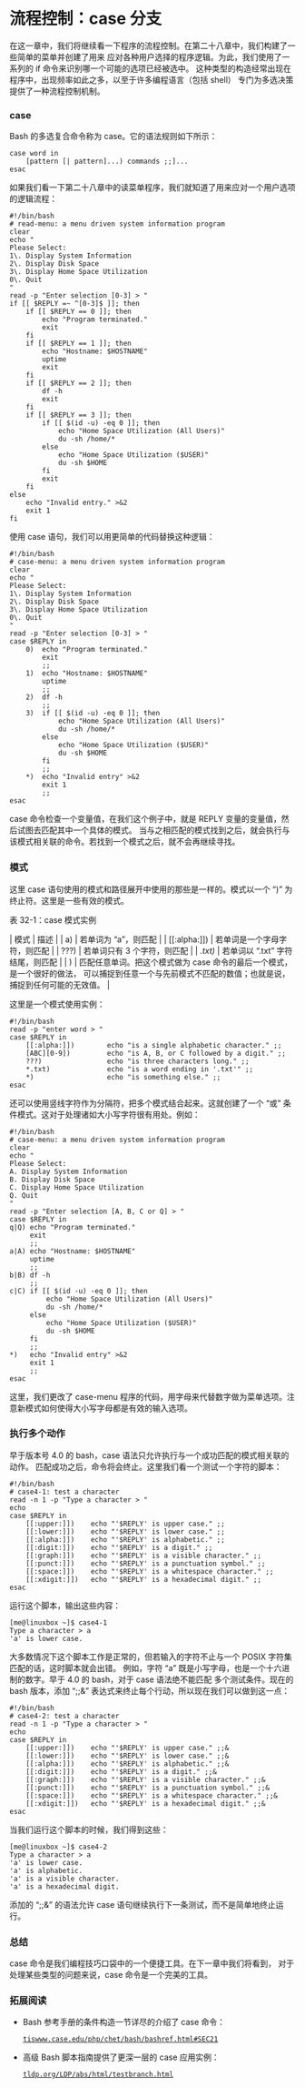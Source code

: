 # 流程控制：case 分支

在这一章中，我们将继续看一下程序的流程控制。在第二十八章中，我们构建了一些简单的菜单并创建了用来 应对各种用户选择的程序逻辑。为此，我们使用了一系列的 if 命令来识别哪一个可能的选项已经被选中。 这种类型的构造经常出现在程序中，出现频率如此之多，以至于许多编程语言（包括 shell） 专门为多选决策提供了一种流程控制机制。

### case

Bash 的多选复合命令称为 case。它的语法规则如下所示：

```
case word in
    [pattern [| pattern]...) commands ;;]...
esac 
```

如果我们看一下第二十八章中的读菜单程序，我们就知道了用来应对一个用户选项的逻辑流程：

```
#!/bin/bash
# read-menu: a menu driven system information program
clear
echo "
Please Select:
1\. Display System Information
2\. Display Disk Space
3\. Display Home Space Utilization
0\. Quit
"
read -p "Enter selection [0-3] > "
if [[ $REPLY =~ ^[0-3]$ ]]; then
    if [[ $REPLY == 0 ]]; then
        echo "Program terminated."
        exit
    fi
    if [[ $REPLY == 1 ]]; then
        echo "Hostname: $HOSTNAME"
        uptime
        exit
    fi
    if [[ $REPLY == 2 ]]; then
        df -h
        exit
    fi
    if [[ $REPLY == 3 ]]; then
        if [[ $(id -u) -eq 0 ]]; then
            echo "Home Space Utilization (All Users)"
            du -sh /home/*
        else
            echo "Home Space Utilization ($USER)"
            du -sh $HOME
        fi
        exit
    fi
else
    echo "Invalid entry." >&2
    exit 1
fi 
```

使用 case 语句，我们可以用更简单的代码替换这种逻辑：

```
#!/bin/bash
# case-menu: a menu driven system information program
clear
echo "
Please Select:
1\. Display System Information
2\. Display Disk Space
3\. Display Home Space Utilization
0\. Quit
"
read -p "Enter selection [0-3] > "
case $REPLY in
    0)  echo "Program terminated."
        exit
        ;;
    1)  echo "Hostname: $HOSTNAME"
        uptime
        ;;
    2)  df -h
        ;;
    3)  if [[ $(id -u) -eq 0 ]]; then
            echo "Home Space Utilization (All Users)"
            du -sh /home/*
        else
            echo "Home Space Utilization ($USER)"
            du -sh $HOME
        fi
        ;;
    *)  echo "Invalid entry" >&2
        exit 1
        ;;
esac 
```

case 命令检查一个变量值，在我们这个例子中，就是 REPLY 变量的变量值，然后试图去匹配其中一个具体的模式。 当与之相匹配的模式找到之后，就会执行与该模式相关联的命令。若找到一个模式之后，就不会再继续寻找。

### 模式

这里 case 语句使用的模式和路径展开中使用的那些是一样的。模式以一个 “)” 为终止符。这里是一些有效的模式。

表 32-1：case 模式实例

| 模式 | 描述 |
| a) | 若单词为 “a”，则匹配 |
| [[:alpha:]]) | 若单词是一个字母字符，则匹配 |
| ???) | 若单词只有 3 个字符，则匹配 |
| *.txt)* | 若单词以 “.txt” 字符结尾，则匹配 |
| ) | 匹配任意单词。把这个模式做为 case 命令的最后一个模式，是一个很好的做法， 可以捕捉到任意一个与先前模式不匹配的数值；也就是说，捕捉到任何可能的无效值。 |

这里是一个模式使用实例：

```
#!/bin/bash
read -p "enter word > "
case $REPLY in
    [[:alpha:]])        echo "is a single alphabetic character." ;;
    [ABC][0-9])         echo "is A, B, or C followed by a digit." ;;
    ???)                echo "is three characters long." ;;
    *.txt)              echo "is a word ending in '.txt'" ;;
    *)                  echo "is something else." ;;
esac 
```

还可以使用竖线字符作为分隔符，把多个模式结合起来。这就创建了一个 “或” 条件模式。这对于处理诸如大小写字符很有用处。例如：

```
#!/bin/bash
# case-menu: a menu driven system information program
clear
echo "
Please Select:
A. Display System Information
B. Display Disk Space
C. Display Home Space Utilization
Q. Quit
"
read -p "Enter selection [A, B, C or Q] > "
case $REPLY in
q|Q) echo "Program terminated."
     exit
     ;;
a|A) echo "Hostname: $HOSTNAME"
     uptime
     ;;
b|B) df -h
     ;;
c|C) if [[ $(id -u) -eq 0 ]]; then
         echo "Home Space Utilization (All Users)"
         du -sh /home/*
     else
         echo "Home Space Utilization ($USER)"
         du -sh $HOME
     fi
     ;;
*)   echo "Invalid entry" >&2
     exit 1
     ;;
esac 
```

这里，我们更改了 case-menu 程序的代码，用字母来代替数字做为菜单选项。注意新模式如何使得大小写字母都是有效的输入选项。

### 执行多个动作

早于版本号 4.0 的 bash，case 语法只允许执行与一个成功匹配的模式相关联的动作。 匹配成功之后，命令将会终止。这里我们看一个测试一个字符的脚本：

```
#!/bin/bash
# case4-1: test a character
read -n 1 -p "Type a character > "
echo
case $REPLY in
    [[:upper:]])    echo "'$REPLY' is upper case." ;;
    [[:lower:]])    echo "'$REPLY' is lower case." ;;
    [[:alpha:]])    echo "'$REPLY' is alphabetic." ;;
    [[:digit:]])    echo "'$REPLY' is a digit." ;;
    [[:graph:]])    echo "'$REPLY' is a visible character." ;;
    [[:punct:]])    echo "'$REPLY' is a punctuation symbol." ;;
    [[:space:]])    echo "'$REPLY' is a whitespace character." ;;
    [[:xdigit:]])   echo "'$REPLY' is a hexadecimal digit." ;;
esac 
```

运行这个脚本，输出这些内容：

```
[me@linuxbox ~]$ case4-1
Type a character > a
'a' is lower case. 
```

大多数情况下这个脚本工作是正常的，但若输入的字符不止与一个 POSIX 字符集匹配的话，这时脚本就会出错。 例如，字符 “a” 既是小写字母，也是一个十六进制的数字。早于 4.0 的 bash，对于 case 语法绝不能匹配 多个测试条件。现在的 bash 版本，添加 “;;&” 表达式来终止每个行动，所以现在我们可以做到这一点：

```
#!/bin/bash
# case4-2: test a character
read -n 1 -p "Type a character > "
echo
case $REPLY in
    [[:upper:]])    echo "'$REPLY' is upper case." ;;&
    [[:lower:]])    echo "'$REPLY' is lower case." ;;&
    [[:alpha:]])    echo "'$REPLY' is alphabetic." ;;&
    [[:digit:]])    echo "'$REPLY' is a digit." ;;&
    [[:graph:]])    echo "'$REPLY' is a visible character." ;;&
    [[:punct:]])    echo "'$REPLY' is a punctuation symbol." ;;&
    [[:space:]])    echo "'$REPLY' is a whitespace character." ;;&
    [[:xdigit:]])   echo "'$REPLY' is a hexadecimal digit." ;;&
esac 
```

当我们运行这个脚本的时候，我们得到这些：

```
[me@linuxbox ~]$ case4-2
Type a character > a
'a' is lower case.
'a' is alphabetic.
'a' is a visible character.
'a' is a hexadecimal digit. 
```

添加的 “;;&” 的语法允许 case 语句继续执行下一条测试，而不是简单地终止运行。

### 总结

case 命令是我们编程技巧口袋中的一个便捷工具。在下一章中我们将看到， 对于处理某些类型的问题来说，case 命令是一个完美的工具。

### 拓展阅读

*   Bash 参考手册的条件构造一节详尽的介绍了 case 命令：

    [`tiswww.case.edu/php/chet/bash/bashref.html#SEC21`](http://tiswww.case.edu/php/chet/bash/bashref.html#SEC21)

*   高级 Bash 脚本指南提供了更深一层的 case 应用实例：

    [`tldp.org/LDP/abs/html/testbranch.html`](http://tldp.org/LDP/abs/html/testbranch.html)